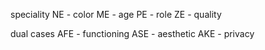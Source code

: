 speciality
NE - color
ME - age
PE - role
ZE - quality


dual cases
AFE - functioning
ASE - aesthetic
AKE - privacy